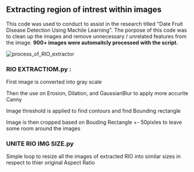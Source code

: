 
## Extracting region of intrest within images

This code was used to conduct to assist in the research titled "Date Fruit Disease Detection Using Machile Learning". The porpose of this code was to clean up the images and remove unnecessary / unrelated features from the image. **900+ images were automaitcly processed with the script.**

![process_of_RIO_extractor](https://user-images.githubusercontent.com/93127443/201628971-a1f8b48a-73b0-45c7-ac52-7396a741f80e.png)


### RIO EXTRACTIOM.py :

First image is converted into gray scale

Then the use on Erosion, Dilation, and GaussianBlur to apply more accurite Canny

Image threshold is applied to find contours and find Bounding rectangle

Image is then cropped based on Bouding Rectangle +- 50pixles to leave some room around the images





### UNITE RIO IMG SIZE.py
Simple loop to resize all the images of extracted RIO into similar sizes in respect to thier original Aspect Ratio 



